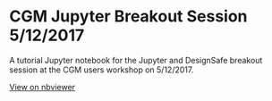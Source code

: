 # CGM Jupyter Breakout Session 5/12/2017
A tutorial Jupyter notebook for the Jupyter and DesignSafe breakout session at the CGM users workshop on 5/12/2017.

[View on nbviewer](https://nbviewer.jupyter.org/github/abprice/CGM_Jupyter_Breakout_Session_170512/blob/master/CGM_Jupyter_Breakout_Session_170512.ipynb)